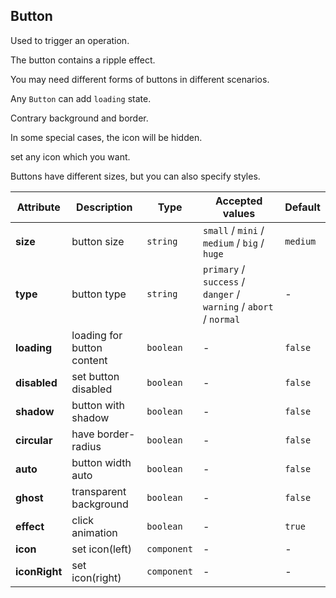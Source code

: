 ## Button

Used to trigger an operation.

<ex-code name="ex-button-basic">

The button contains a ripple effect.

</ex-code>

<ex-code name="ex-button-type">

You may need different forms of buttons in different scenarios.

</ex-code>

<ex-code name="ex-button-loading">

Any <code>Button</code> can add <code>loading</code> state.

</ex-code>

<ex-code name="ex-button-status">

</ex-code>

<ex-code name="ex-button-ghost">

Contrary background and border.

</ex-code>

<ex-code name="ex-button-icon">

In some special cases, the icon will be hidden.

</ex-code>

<ex-code name="ex-button-custom-icon">

set any icon which you want.

</ex-code>

<ex-code name="ex-button-size">

Buttons have different sizes, but you can also specify styles.

</ex-code>

<ex-footer edit-link="https://github.com/zeit-ui/vue/edit/master/docs/en-us/components/button.md">

| Attribute     | Description                | Type        | Accepted values                                                   | Default  |
| ------------- | -------------------------- | ----------- | ----------------------------------------------------------------- | -------- |
| **size**      | button size                | `string`    | `small` / `mini` / `medium` / `big` / `huge`                      | `medium` |
| **type**      | button type                | `string`    | `primary` / `success` / `danger` / `warning` / `abort` / `normal` | -        |
| **loading**   | loading for button content | `boolean`   | -                                                                 | `false`  |
| **disabled**  | set button disabled        | `boolean`   | -                                                                 | `false`  |
| **shadow**    | button with shadow         | `boolean`   | -                                                                 | `false`  |
| **circular**  | have border-radius         | `boolean`   | -                                                                 | `false`  |
| **auto**      | button width auto          | `boolean`   | -                                                                 | `false`  |
| **ghost**     | transparent background     | `boolean`   | -                                                                 | `false`  |
| **effect**    | click animation            | `boolean`   | -                                                                 | `true`   |
| **icon**      | set icon(left)             | `component` | -                                                                 | -        |
| **iconRight** | set icon(right)            | `component` | -                                                                 | -        |

</ex-footer>
